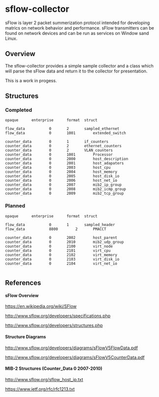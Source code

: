 # sflow-collector

sFlow is layer 2 packet summerization protocol intended for developing matrics on network behavior and performance. sFlow transmitters can be found on network devices and can be run as services on Window sand Linux. 

## Overview

The sflow-collector provides a simple sample collector and a class which will parse the sFlow data and return it to the collector for presentation. 

This is a work in progess.

## Structures

### Completed

```
opaque		enterprise		format	struct

flow_data			0		2		sampled_ethernet
flow_data			0		1001		extended_switch	

counter_data		0		1		if_counters
counter_data		0		2		ethernet_counters
counter_data		0		2		VLAN_counters
counter_data		0		1001		Processor
counter_data		0		2000		host_description
counter_data		0		2001		host_adapaters
counter_data		0		2003		host_cpu
counter_data		0		2004		host_memory
counter_data		0		2005		host_disk_io
counter_data		0		2006		host_net_io
counter_data		0		2007		mib2_ip_group
counter_data		0		2008		mib2_icmp_group
counter_data		0		2009		mib2_tcp_group

```

### Planned

```
opaque		enterprise		format	struct

flow_data			0		1		sampled_header
flow_data			8800		2		PMACCT

counter_data		0		2002		host_parent
counter_data		0		2010		mib2_udp_group
counter_data		0		2100		virt_node
counter_data		0		2101		virt_cpu
counter_data		0		2102		virt_memory
counter_data		0		2103		virt_disk_io
counter_data		0		2104		virt_net_io
	
```

## References

#### sFlow Overview

https://en.wikipedia.org/wiki/SFlow

http://www.sflow.org/developers/specifications.php

http://www.sflow.org/developers/structures.php

#### Structure Diagrams

http://www.sflow.org/developers/diagrams/sFlowV5FlowData.pdf

http://www.sflow.org/developers/diagrams/sFlowV5CounterData.pdf

#### MIB-2 Structures (Counter_Data 0 2007-2010)

http://www.sflow.org/sflow_host_ip.txt

https://www.ietf.org/rfc/rfc1213.txt


